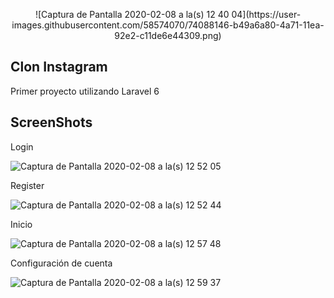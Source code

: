 <p align="center">![Captura de Pantalla 2020-02-08 a la(s) 12 40 04](https://user-images.githubusercontent.com/58574070/74088146-b49a6a80-4a71-11ea-92e2-c11de6e44309.png)</p>

## Clon Instagram

Primer proyecto utilizando Laravel 6


## ScreenShots

Login

![Captura de Pantalla 2020-02-08 a la(s) 12 52 05](https://user-images.githubusercontent.com/58574070/74088155-d398fc80-4a71-11ea-9f81-1336a48ed14c.png)

Register

![Captura de Pantalla 2020-02-08 a la(s) 12 52 44](https://user-images.githubusercontent.com/58574070/74088167-e7dcf980-4a71-11ea-8f90-5ddc699c8aa1.png)


Inicio

![Captura de Pantalla 2020-02-08 a la(s) 12 57 48](https://user-images.githubusercontent.com/58574070/74088229-9da84800-4a72-11ea-9b6d-02c1782c32f3.png)

Configuración de cuenta

![Captura de Pantalla 2020-02-08 a la(s) 12 59 37](https://user-images.githubusercontent.com/58574070/74088262-fa0b6780-4a72-11ea-9c4e-40155aca9682.png)






